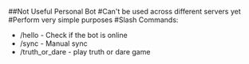 ##Not Useful Personal Bot
#Can't be used across different servers yet
#Perform very simple purposes
#Slash Commands:
  - /hello - Check if the bot is online
  - /sync - Manual sync
  - /truth_or_dare - play truth or dare game
